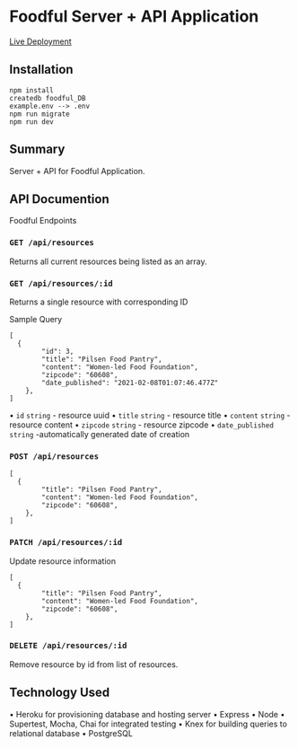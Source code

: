 # Foodful Server + API Application

[Live Deployment](https://enigmatic-meadow-50986.herokuapp.com)

## Installation

```
npm install
createdb foodful_DB
example.env --> .env
npm run migrate
npm run dev

```

## Summary

Server + API for Foodful Application.

## API Documention

Foodful Endpoints

### `GET /api/resources`

Returns all current resources being listed as an array.

### `GET /api/resources/:id`

Returns a single resource with corresponding ID

Sample Query

```
[
  {
        "id": 3,
        "title": "Pilsen Food Pantry",
        "content": "Women-led Food Foundation",
        "zipcode": "60608",
        "date_published": "2021-02-08T01:07:46.477Z"
    },
]

```

• `id` `string` - resource uuid
• `title` `string` - resource title
• `content` `string` - resource content
• `zipcode` `string` - resource zipcode
• `date_published` `string` -automatically generated date of creation

### `POST /api/resources`

```
[
  {
        "title": "Pilsen Food Pantry",
        "content": "Women-led Food Foundation",
        "zipcode": "60608",
    },
]
```

### `PATCH /api/resources/:id`

Update resource information

```
[
  {
        "title": "Pilsen Food Pantry",
        "content": "Women-led Food Foundation",
        "zipcode": "60608",
    },
]
```

### `DELETE /api/resources/:id`

Remove resource by id from list of resources.

## Technology Used

•   Heroku for provisioning database and hosting server
•   Express
•   Node
•   Supertest, Mocha, Chai for integrated testing
•   Knex for building queries to relational database
•   PostgreSQL
